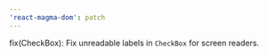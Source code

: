 ```yaml
---
'react-magma-dom': patch
---
```


fix(CheckBox): Fix unreadable labels in `CheckBox` for screen readers.
